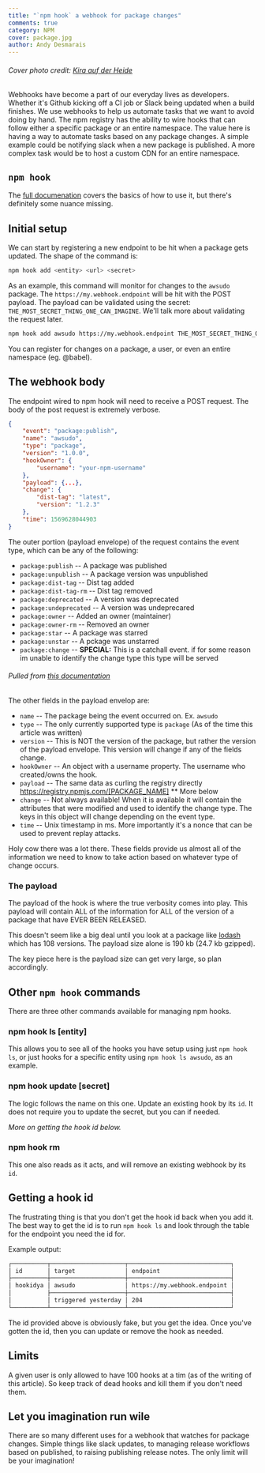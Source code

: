 ```yaml
---
title: "`npm hook` a webhook for package changes"
comments: true
category: NPM
cover: package.jpg
author: Andy Desmarais
---
```


###### Cover photo credit: [Kira auf der Heide](https://unsplash.com/@kadh)

Webhooks have become a part of our everyday lives as developers. Whether it's Github kicking off a CI job or Slack being updated when a build finishes. We use webhooks to help us automate tasks that we want to avoid doing by hand. The npm registry has the ability to wire hooks that can follow either a specific package or an entire namespace. The value here is having a way to automate tasks based on any package changes. A simple example could be notifying slack when a new package is published. A more complex task would be to host a custom CDN for an entire namespace.

## `npm hook`

The [full documenation](https://docs.npmjs.com/cli/hook.html) covers the basics of how to use it, but there's definitely some nuance missing.

## Initial setup

We can start by registering a new endpoint to be hit when a package gets updated. The shape of the command is:

```bash
npm hook add <entity> <url> <secret>
```

As an example, this command will monitor for changes to the `awsudo` package. The `https://my.webhook.endpoint` will be hit with the POST payload. The payload can be validated using the secret: `THE_MOST_SECRET_THING_ONE_CAN_IMAGINE`. We'll talk more about validating the request later.

```bash
npm hook add awsudo https://my.webhook.endpoint THE_MOST_SECRET_THING_ONE_CAN_IMAGINE
```

You can register for changes on a package, a user, or even an entire namespace (eg. @babel).

## The webhook body

The endpoint wired to npm hook will need to receive a POST request. The body of the post request is extremely verbose.

```json
{
    "event": "package:publish",
    "name": "awsudo",
    "type": "package",
    "version": "1.0.0",
    "hookOwner": {
        "username": "your-npm-username"
    },
    "payload": {...},
    "change": {
        "dist-tag": "latest",
        "version": "1.2.3"
    },
    "time": 1569628044903
}
```

The outer portion (payload envelope) of the request contains the event type, which can be any of the following:

- `package:publish` -- A package was published
- `package:unpublish` -- A package version was unpublished
- `package:dist-tag` -- Dist tag added
- `package:dist-tag-rm` -- Dist tag removed
- `package:deprecated` -- A version was deprecated
- `package:undeprecated` -- A version was undeprecared
- `package:owner` -- Added an owner (maintainer)
- `package:owner-rm` -- Removed an owner
- `package:star` -- A package was starred
- `package:unstar` -- A pckage was unstarred
- `package:change` -- **SPECIAL:** This is a catchall event. if for some reason im unable to identify the change type this type will be served

###### Pulled from [this documentation](https://github.com/npm/registry/blob/master/docs/hooks/hooks-payload.md#events)

The other fields in the payload envelop are:

- `name` -- The package being the event occurred on. Ex. `awsudo`
- `type` -- The only currently supported type is `package` (As of the time this article was written)
- `version` -- This is NOT the version of the package, but rather the version of the payload envelope. This version will change if any of the fields change.
- `hookOwner` -- An object with a username property. The username who created/owns the hook.
- `payload` -- The same data as curling the registry directly https://registry.npmjs.com/[PACKAGE_NAME] ** More below
- `change` -- Not always available! When it is available it will contain the attributes that were modified and used to identify the change type. The keys in this object will change depending on the event type.
- `time` -- Unix timestamp in ms. More importantly it's a nonce that can be used to prevent replay attacks.

Holy cow there was a lot there. These fields provide us almost all of the information we need to know to take action based on whatever type of change occurs.

### The payload

The payload of the hook is where the true verbosity comes into play. This payload will contain ALL of the information for ALL of the version of a package that have EVER BEEN RELEASED.

This doesn't seem like a big deal until you look at a package like [lodash](https://www.npmjs.com/package/lodash) which has 108 versions. The payload size alone is 190 kb (24.7 kb gzipped).

The key piece here is the payload size can get very large, so plan accordingly.

## Other `npm hook` commands

There are three other commands available for managing npm hooks.

### npm hook ls [entity]

This allows you to see all of the hooks you have setup using just `npm hook ls`, or just hooks for a specific entity using `npm hook ls awsudo`, as an example.

### npm hook update <id> <url> [secret]

The logic follows the name on this one. Update an existing hook by its `id`. It does not require you to update the secret, but you can if needed.

*More on getting the hook id below.*

### npm hook rm <id>

This one also reads as it acts, and will remove an existing webhook by its `id`.

## Getting a hook id

The frustrating thing is that you don't get the hook id back when you add it. The best way to get the id is to run `npm hook ls` and look through the table for the endpoint you need the id for.

Example output:

```bash
┌──────────┬─────────────────────┬─────────────────────────────┐
│ id       │ target              │ endpoint                    │
├──────────┼─────────────────────┼─────────────────────────────┤
│ hookidya │ awsudo              │ https://my.webhook.endpoint │
│          ├─────────────────────┼─────────────────────────────┤
│          │ triggered yesterday │ 204                         │
└──────────┴─────────────────────┴─────────────────────────────┘
```

The id provided above is obviously fake, but you get the idea. Once you've gotten the id, then you can update or remove the hook as needed.

## Limits

A given user is only allowed to have 100 hooks at a tim (as of the writing of this article). So keep track of dead hooks and kill them if you don't need them.

## Let you imagination run wile

There are so many different uses for a webhook that watches for package changes. Simple things like slack updates, to managing release workflows based on published, to raising publishing release notes. The only limit will be your imagination!